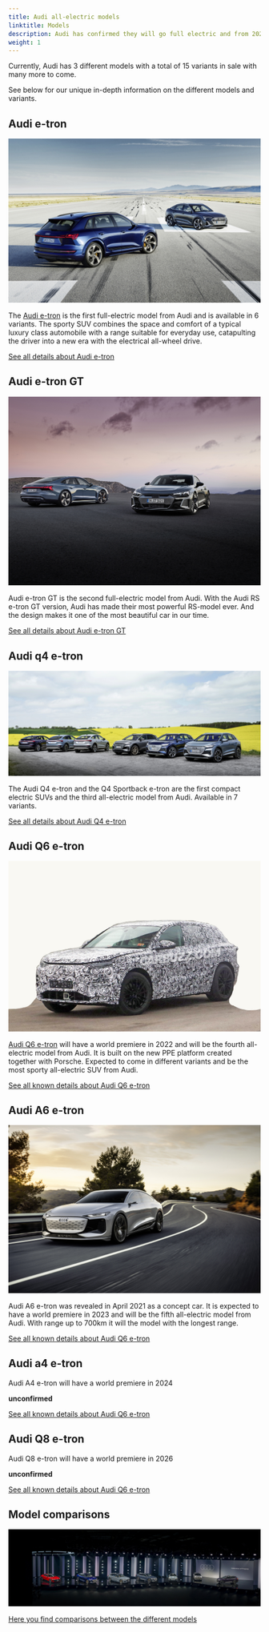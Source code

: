 ```yaml
---
title: Audi all-electric models
linktitle: Models
description: Audi has confirmed they will go full electric and from 2026 only develop all-electric models. Electrichgasgoneaudi.net has all the details about current all-electric models and what we know about the coming models.
weight: 1
---
```





Currently, Audi has 3 different models with a total of 15 variants in sale with many more to come.

See below for our unique in-depth information on the different models and variants.

## Audi e-tron

![Audi e-tron](/models/e-tron/variants/variants1.jpg)

The [Audi e-tron](/models/e-tron/) is the first full-electric model from Audi and is available in 6 variants. The sporty SUV combines the space and comfort of a typical luxury class automobile with a range suitable for everyday use, catapulting the driver into a new era with the electrical all-wheel drive.

[See all details about Audi e-tron](/models/e-tron/)

## Audi e-tron GT

![Audi e-tron](/models/e-tron-gt/variants/variants.jpg)

Audi e-tron GT is the second full-electric model from Audi. With the Audi RS e-tron GT version, Audi has made their most powerful RS-model ever. And the design makes it one of the most beautiful car in our time.

[See all details about Audi e-tron GT](/models/e-tron-gt/)

## Audi q4 e-tron

![Audi e-tron](/models/q4-e-tron/variants/variants1.jpg)

The Audi Q4 e-tron and the Q4 Sportback e-tron are the first compact electric SUVs and the third all-electric model from Audi. Available in 7 variants.

[See all details about Audi Q4 e-tron](/models/q4-e-tron/)

## Audi Q6 e-tron

![Audi Q6 e-tron](/models/q6-e-tron/prototype1.jpg)

[Audi Q6 e-tron](/models/q6-e-tron/) will have a world premiere in 2022 and will be the fourth all-electric model from Audi. It is built on the new PPE platform created together with Porsche. Expected to come in different variants and be the most sporty all-electric SUV from Audi.

[See all known details about Audi Q6 e-tron](/models/q6-e-tron/)

## Audi A6 e-tron

![Audi A6 e-tron](/models/a6-e-tron/a6-etron-1.jpg)

Audi A6 e-tron was revealed in April 2021 as a concept car. It is expected to have a world premiere in 2023 and will be the fifth all-electric model from Audi. With range up to 700km it will the model with the longest range.

[See all known details about Audi Q6 e-tron](/models/a6-e-tron/)

## Audi a4 e-tron

Audi A4 e-tron will have a world premiere in 2024

**unconfirmed**


[See all known details about Audi Q6 e-tron](/models/a4-e-tron/)

## Audi Q8 e-tron

Audi Q8 e-tron will have a world premiere in 2026

**unconfirmed**

[See all known details about Audi Q6 e-tron](/models/q8-e-tron/)

## Model comparisons

![bilde](models.jpg "Audi all-electric models")

[Here you find comparisons between the different models](/models/comparisons/)